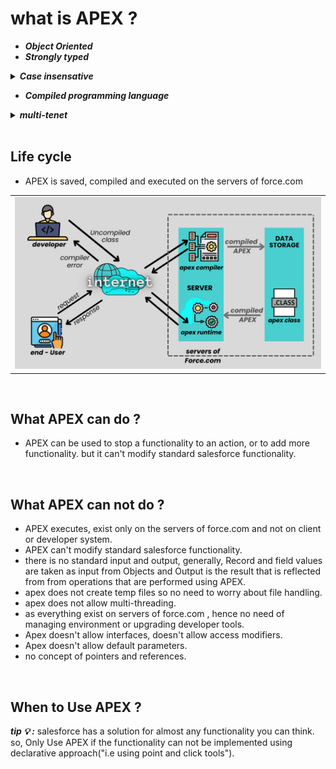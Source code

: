 
# what is APEX ?
- ***Object Oriented***
- ***Strongly typed***

<details>
  <summary><b><em> Case insensative </em></b></summary>
<p>

---  
_To avoid confusion with case-insensitive ``SOQL`` and ``SOSL`` queries, Apex is also case-insensitive._
- Variable and method names are case-insensitive. 
  - ***For example:*** 
    - ✔️ **``Integer I;``**  
    - ✔️ **``Integer i;  This would be an error.``**
- References to object and field names are case-insensitive.
  - ***For example:*** 
    - ✔️ **``Account a1;``**  
    - ✔️ **``ACCOUNT a2;``**
- ``SOQL`` and ``SOSL`` statements are case- insensitive.
  - ***For example:*** 
    - ✔️ **``Account[] accts = [sELect ID From ACCouNT where nAme = 'fred'];``**  
  
---

</p>
</details>

- ***Compiled programming language***
<details>
  <summary><b><em> multi-tenet </em></b></summary>
<p>
  
---
### what is multi-tenet Architecture ?

#### what is single-tenet architecture?
Single-tenancy architecture is one in which a single instance of a software application and supporting infrastructure serves one customer. _tenet means:"cloud customer", here cloud costomer is a business that rely on aws / azure / GCP_
in single tenet architecture a single compute-node serves a single tenet, these tenet are stateful("this means they have pre existing knowledge of the client they are serving").
  
***these ``single-tenet`` architectures were widely used in SaaS & PaaS models.***
  
#### problems with single-tenet architecture?
- if a compute node goes down, that means an entire customer("here business") and all of their users were completely unable to access their instance.
- **upgrade became impractical**, if a cloud service provide has tens of thousands of customers, that means they have tens of thousands of compute-nodes. to upgrade service style they will have to apply upgrade to every single one of them. _"upgrades are complex time consuming process, that leads to downtime."_
- **requires vertical scaling**, that means a new customer need new set of resources.
- **Can't Personalise services**, since each customer have a dedicated compute node, that means irregular customer that don't need extra resources, will be having same amount of resources as of customer who are regular and actually need it. _"this leads to inefficient utilisation of resources, that cost much to cloud service providers"_

#### what is multi-tenet Architecture ?
- in multi tenet architecture any customer can be served by any compute node, these tenet are stateless("this means they can figure out any of the information they need to know and apply"). 
  
***these ``multi-tenet`` architectures are widely used in SaaS & PaaS models.***

  
### why would you use one ? Advantages of multi-tenet architecture.
- if a compute node goes down it won't effect any customer and their user.
- **upgrade are easy**, ``as there is just one big system serving all the customers.`` or ``you can just spin up with new compute nodes running the latest version of the software.`` _"that means zero down time"_  
- **allows horizontal scaling**, that means if compute-node / resource seem insufficient you can just add one more.
- **can personalise service**, cost effective.

 
---
  
</p>
</details>

<br/>

## Life cycle
- APEX is saved, compiled and executed on the servers of force.com 
<table>
<tr>  
<td>
  <a href="#life-cycle"><img src="images/lifecycle-of-apex.png" width="850vw" alt="life-cycle-of-apex"></a>  
</td>
</tr>
</table>


<br/>

## What APEX can do ?
- APEX can be used to stop a functionality to an action, or to add more functionality. but it can't modify standard salesforce functionality.


<br/>

## What APEX can not do ?
- APEX executes, exist only on the servers of force.com and not on client or developer system.
- APEX can't modify standard salesforce functionality. 
- there is no standard input and output, generally, Record and field values are taken as input from Objects and Output is the result that is reflected from from operations that are performed using APEX.
- apex does not create temp files so no need to worry about file handling.
- apex does not allow multi-threading.
- as everything exist on servers of force.com , hence no need of managing environment or upgrading developer tools.
- Apex doesn't allow interfaces, doesn't allow access modifiers. 
- Apex doesn't allow default parameters.
- no concept of pointers and references.

<br/>

## When to Use APEX ?
***tip 💡 :*** salesforce has a solution for almost any functionality you can think. so, Only Use APEX if the functionality can not be implemented using declarative approach("i.e using point and click tools").


